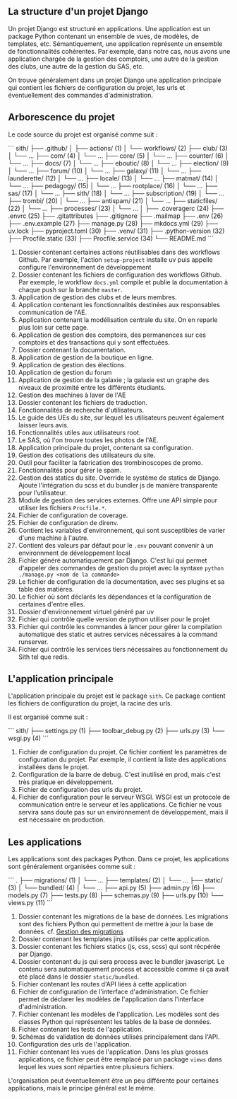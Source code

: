 ## La structure d'un projet Django

Un projet Django est structuré en applications.
Une application est un package Python 
contenant un ensemble de vues, de modèles, de templates, etc.
Sémantiquement, une application représente 
un ensemble de fonctionnalités cohérentes.
Par exemple, dans notre cas, nous avons une application
chargée de la gestion des comptoirs, une autre de la gestion
des clubs, une autre de la gestion du SAS, etc.

On trouve généralement dans un projet Django
une application principale qui contient les
fichiers de configuration du projet, 
les urls et éventuellement des commandes d'administration.

## Arborescence du projet

Le code source du projet est organisé comme suit :

<div class="annotate">
```
sith/
├── .github/
│   ├── actions/ (1)
│   └── workflows/ (2)
├── club/ (3)
│   └── ...
├── com/ (4)
│   └── ...
├── core/ (5)
│   └── ...
├── counter/ (6)
│   └── ...
├── docs/ (7)
│   └── ...
├── eboutic/ (8)
│   └── ...
├── election/ (9)
│   └── ...
├── forum/ (10)
│   └── ...
├── galaxy/ (11)
│   └── ...
├── launderette/ (12)
│   └── ...
├── locale/ (13)
│   └── ...
├── matmat/ (14)
│   └── ...
├── pedagogy/ (15)
│   └── ...
├── rootplace/ (16)
│   └── ...
├── sas/ (17)
│   └── ...
├── sith/ (18)
│   └── ...
├── subscription/ (19)
│   └── ...
├── trombi/ (20)
│   └── ...
├── antispam/ (21)
│   └── ...
├── staticfiles/ (22)
│   └── ...
├── processes/ (23)
│   └── ...
│
├── .coveragerc (24)
├── .envrc (25)
├── .gitattributes
├── .gitignore
├── .mailmap
├── .env (26)
├── .env.example (27)
├── manage.py (28)
├── mkdocs.yml (29)
├── uv.lock
├── pyproject.toml (30)
├── .venv/ (31)
├── .python-version (32)
├── Procfile.static (33)
├── Procfile.service (34)
└── README.md
```
</div>

1. Dossier contenant certaines actions réutilisables
   dans des workflows Github. Par exemple, l'action
   `setup-project` installe uv puis appelle
   configure l'environnement de développement
2. Dossier contenant les fichiers de configuration
   des workflows Github. 
   Par exemple, le workflow `docs.yml` compile
   et publie la documentation à chaque push sur la branche `master`.
3. Application de gestion des clubs et de leurs membres.
4. Application contenant les fonctionnalités 
   destinées aux responsables communication de l'AE.
5. Application contenant la modélisation centrale du site.
   On en reparle plus loin sur cette page.
6. Application de gestion des comptoirs, des permanences
   sur ces comptoirs et des transactions qui y sont effectuées.
7. Dossier contenant la documentation.
8. Application de gestion de la boutique en ligne.
9. Application de gestion des élections.
10. Application de gestion du forum
11. Application de gestion de la galaxie ; la galaxie
    est un graphe des niveaux de proximité entre les différents
    étudiants.
12. Gestion des machines à laver de l'AE
13. Dossier contenant les fichiers de traduction.
14. Fonctionnalités de recherche d'utilisateurs.
15. Le guide des UEs du site, sur lequel les utilisateurs
    peuvent également laisser leurs avis.
16. Fonctionnalités utiles aux utilisateurs root.
17. Le SAS, où l'on trouve toutes les photos de l'AE.
18. Application principale du projet, contenant sa configuration. 
19. Gestion des cotisations des utilisateurs du site. 
20. Outil pour faciliter la fabrication des trombinoscopes de promo. 
21. Fonctionnalités pour gérer le spam. 
22. Gestion des statics du site. Override le système de statics de Django.
    Ajoute l'intégration du scss et du bundler js
    de manière transparente pour l'utilisateur. 
23. Module de gestion des services externes.
    Offre une API simple pour utiliser les fichiers `Procfile.*`.
24. Fichier de configuration de coverage. 
25. Fichier de configuration de direnv. 
26. Contient les variables d'environnement, qui sont susceptibles
    de varier d'une machine à l'autre.
27. Contient des valeurs par défaut pour le `.env`
    pouvant convenir à un environnment de développement local
28. Fichier généré automatiquement par Django. C'est lui
    qui permet d'appeler des commandes de gestion du projet
    avec la syntaxe `python ./manage.py <nom de la commande>`
29. Le fichier de configuration de la documentation,
    avec ses plugins et sa table des matières. 
30. Le fichier où sont déclarés les dépendances et la configuration
    de certaines d'entre elles.
31. Dossier d'environnement virtuel généré par uv
32. Fichier qui contrôle quelle version de python utiliser pour le projet
33. Fichier qui contrôle les commandes à lancer pour gérer la compilation
    automatique des static et autres services nécessaires à la command runserver.
34. Fichier qui contrôle les services tiers nécessaires au fonctionnement
    du Sith tel que redis.

## L'application principale

L'application principale du projet est le package `sith`.
Ce package contient les fichiers de configuration du projet,
la racine des urls.

Il est organisé comme suit :

<div class="annotate">
```
sith/
├── settings.py (1)
├── toolbar_debug.py (2)
├── urls.py (3)
└── wsgi.py (4)
```
</div>

1. Fichier de configuration du projet.
   Ce fichier contient les paramètres de configuration du projet.
   Par exemple, il contient la liste des applications
   installées dans le projet.
2. Configuration de la barre de debug.
   C'est inutilisé en prod, mais c'est très pratique en développement.
3. Fichier de configuration des urls du projet.
4. Fichier de configuration pour le serveur WSGI.
   WSGI est un protocole de communication entre le serveur
   et les applications.
   Ce fichier ne vous servira sans doute pas sur un environnement
   de développement, mais il est nécessaire en production.

## Les applications

Les applications sont des packages Python.
Dans ce projet, les applications sont généralement organisées
comme suit :

<div class="annotate">
```
.
├── migrations/ (1)
│   └── ...
├── templates/ (2)
│   └── ...
├── static/ (3)
│   └── bundled/ (4)
│   └── ...
├── api.py (5)
├── admin.py (6)
├── models.py (7)
├── tests.py (8)
├── schemas.py (9)
├── urls.py (10)
└── views.py (11)
```
</div>

1. Dossier contenant les migrations de la base de données.
   Les migrations sont des fichiers Python qui permettent
   de mettre à jour la base de données.
   cf. [Gestion des migrations](../howto/migrations.md)
2. Dossier contenant les templates jinja utilisés par cette application.
3. Dossier contenant les fichiers statics (js, css, scss) qui sont récpérée par Django.
4. Dossier contenant du js qui sera process avec le bundler javascript. Le contenu sera automatiquement process et accessible comme si ça avait été placé dans le dossier `static/bundled`.
5. Fichier contenant les routes d'API liées à cette application
6. Fichier de configuration de l'interface d'administration.
   Ce fichier permet de déclarer les modèles de l'application
   dans l'interface d'administration.
7. Fichier contenant les modèles de l'application.
   Les modèles sont des classes Python qui représentent
   les tables de la base de données.
8. Fichier contenant les tests de l'application.
9. Schémas de validation de données utilisés principalement dans l'API.
10. Configuration des urls de l'application.
11. Fichier contenant les vues de l'application.
   Dans les plus grosses applications,
   ce fichier peut être remplacé par un package
   `views` dans lequel les vues sont réparties entre
   plusieurs fichiers.

L'organisation peut éventuellement être un peu différente
pour certaines applications, mais le principe
général est le même.

